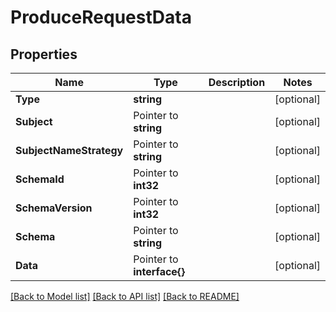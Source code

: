 # ProduceRequestData

## Properties

Name | Type | Description | Notes
------------ | ------------- | ------------- | -------------
**Type** | **string** |  | [optional] 
**Subject** | Pointer to **string** |  | [optional] 
**SubjectNameStrategy** | Pointer to **string** |  | [optional] 
**SchemaId** | Pointer to **int32** |  | [optional] 
**SchemaVersion** | Pointer to **int32** |  | [optional] 
**Schema** | Pointer to **string** |  | [optional] 
**Data** | Pointer to **interface{}** |  | [optional] 

[[Back to Model list]](../README.md#documentation-for-models) [[Back to API list]](../README.md#documentation-for-api-endpoints) [[Back to README]](../README.md)


